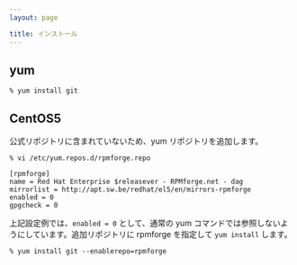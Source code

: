 ```yaml
---
layout: page

title: インストール
---
```


## yum

    % yum install git


## CentOS5

公式リポジトリに含まれていないため、yum リポジトリを追加します。

    % vi /etc/yum.repos.d/rpmforge.repo

    [rpmforge]
    name = Red Hat Enterprise $releasever - RPMforge.net - dag
    mirrorlist = http://apt.sw.be/redhat/el5/en/mirrors-rpmforge
    enabled = 0
    gpgcheck = 0

上記設定例では、`enabled = 0` として、通常の yum コマンドでは参照しないようにしています。追加リポジトリに rpmforge を指定して `yum install` します。

    % yum install git --enablerepo=rpmforge

